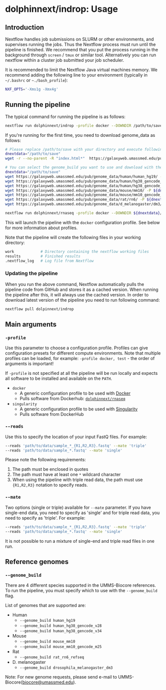 # dolphinnext/indrop: Usage

## Introduction
Nextflow handles job submissions on SLURM or other environments, and supervises running the jobs. Thus the Nextflow process must run until the pipeline is finished. We recommend that you put the process running in the background through `screen` / `tmux` or similar tool. Alternatively you can run nextflow within a cluster job submitted your job scheduler.

It is recommended to limit the Nextflow Java virtual machines memory. We recommend adding the following line to your environment (typically in `~/.bashrc` or `~./bash_profile`):

```bash
NXF_OPTS='-Xms1g -Xmx4g'
```

## Running the pipeline
The typical command for running the pipeline is as follows:

```bash
nextflow run dolphinnext/indrop -profile docker --DOWNDIR /path/to/save/genome_data --reads '*_R{1,2}.fastq.gz' --mate 'pair' --genome_build mouse_mm10
```

If you're running for the first time, you need to download genome_data as follows:

```bash
# Please replace /path/to/save with your directory and execute following commands:
dnextdata="/path/to/save"
wget -r --no-parent -R "index.html*"  https://galaxyweb.umassmed.edu/pub/dnext_data/singleCell/ -P ${dnextdata}/singleCell -l inf -nc -nH --cut-dirs=3

# You can select the genome_build you want to use and download with the following commands:
dnextdata="/path/to/save"
wget https://galaxyweb.umassmed.edu/pub/genome_data/human/human_hg19/ -P ${dnextdata}/genome_data/human/human_hg19/ -l inf -nc -nH --cut-dirs=4 -r --no-parent -R "index.html*" 
wget https://galaxyweb.umassmed.edu/pub/genome_data/human/hg38_gencode_v28/ -P ${dnextdata}/genome_data/human/hg38_gencode_v28/ -l inf -nc -nH --cut-dirs=4 -r --no-parent -R "index.html*" 
wget https://galaxyweb.umassmed.edu/pub/genome_data/human/hg38_gencode_v34/ -P ${dnextdata}/genome_data/human/hg38_gencode_v34/ -l inf -nc -nH --cut-dirs=4 -r --no-parent -R "index.html*" 
wget https://galaxyweb.umassmed.edu/pub/genome_data/mouse/mm10/ -P ${dnextdata}/genome_data/mouse/mm10/ -l inf -nc -nH --cut-dirs=4 -r --no-parent -R "index.html*" 
wget https://galaxyweb.umassmed.edu/pub/genome_data/mouse/mm10_gencode_m25/ -P ${dnextdata}/genome_data/mouse/mm10_gencode_m25/ -l inf -nc -nH --cut-dirs=4 -r --no-parent -R "index.html*" 
wget https://galaxyweb.umassmed.edu/pub/genome_data/rat/rn6/ -P ${dnextdata}/genome_data/rat/rn6/ -l inf -nc -nH --cut-dirs=4 -r --no-parent -R "index.html*" 
wget https://galaxyweb.umassmed.edu/pub/genome_data/d_melanogaster/dm3/ -P ${dnextdata}/genome_data/d_melanogaster/dm3/ -l inf -nc -nH --cut-dirs=4 -r --no-parent -R "index.html*" 

nextflow run dolphinnext/rnaseq -profile docker --DOWNDIR ${dnextdata}/genome_data --reads '*_R{1,2}.fastq.gz' --mate 'pair' --genome_build mouse_mm10 
```


This will launch the pipeline with the `docker` configuration profile. See below for more information about profiles.

Note that the pipeline will create the following files in your working directory:

```bash
work            # Directory containing the nextflow working files
results         # Finished results 
.nextflow_log   # Log file from Nextflow
```

### Updating the pipeline
When you run the above command, Nextflow automatically pulls the pipeline code from GitHub and stores it as a cached version. When running the pipeline after this, it will always use the cached version. In order to download latest version of the pipeline you need to run following command:

```bash
nextflow pull dolpinnext/indrop
```

## Main arguments

### `-profile`
Use this parameter to choose a configuration profile. Profiles can give configuration presets for different compute environments. Note that multiple profiles can be loaded, for example: `-profile docker, test` - the order of arguments is important!

If `-profile` is not specified at all the pipeline will be run locally and expects all software to be installed and available on the `PATH`.

* `docker`
  * A generic configuration profile to be used with [Docker](http://docker.com/)
  * Pulls software from Dockerhub: [`dolphinnext/rnaseq`](http://hub.docker.com/r/dolphinnext/indrop/)
* `singularity`
  * A generic configuration profile to be used with [Singularity](http://singularity.lbl.gov/)
  * Pulls software from DockerHub


### `--reads`
Use this to specify the location of your input FastQ files. For example:

```bash
--reads 'path/to/data/sample_*_{R1,R2,R3}.fastq' --mate 'triple'
--reads 'path/to/data/sample_*.fastq' --mate 'single'
```

Please note the following requirements:

1. The path must be enclosed in quotes
2. The path must have at least one `*` wildcard character
3. When using the pipeline with triple read data, the path must use `{R1,R2,R3}` notation to specify reads.


### `--mate`
Two options (single or triple) available for `--mate` parameter. If you have single-end data, you need to specify as 'single' and for triple read data, you need to specify as 'triple'. For example:

```bash
--reads 'path/to/data/sample_*_{R1,R2,R3}.fastq' --mate 'triple'
--reads 'path/to/data/sample_*.fastq' --mate 'single'
```

It is not possible to run a mixture of single-end and triple read files in one run.


## Reference genomes

### `--genome_build` 
There are 4 different species supported in the UMMS-Biocore references. To run the pipeline, you must specify which to use with the `--genome_build` flag.

List of genomes that are supported are:

* Human
  * `--genome_build human_hg19`
  * `--genome_build human_hg38_gencode_v28`
  * `--genome_build human_hg38_gencode_v34`
* Mouse
  * `--genome_build mouse_mm10`
  * `--genome_build mouse_mm10_gencode_m25`
* Rat
  * `--genome_build rat_rn6_refseq`
* D. melanogaster
  * `--genome_build drosophila_melanogaster_dm3`

Note: For new genome requests, please send e-mail to UMMS-Biocore(biocore@umassmed.edu).


